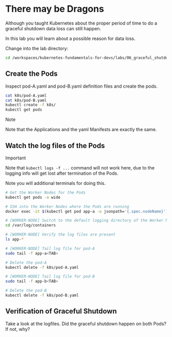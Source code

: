 # There may be Dragons

Although you taught Kubernetes about the proper period of time to do a graceful shutdown data loss can still happen.

In this lab you will learn about a possible reason for data loss.

Change into the lab directory:

```bash
cd /workspaces/kubernetes-fundamentals-for-devs/labs/06_graceful_shutdown_dragons
```

## Create the Pods

Inspect pod-A.yaml and pod-B.yaml definition files and create the pods.

```bash
cat k8s/pod-A.yaml
cat k8s/pod-B.yaml
kubectl create -f k8s/
kubectl get pods
```

> [!NOTE]
> Note that the Applications and the yaml Manifests are exactly the same.

## Watch the log files of the Pods

> [!IMPORTANT]
> Note that `kubectl logs -f ...` command will not work here, due to the logging info will get lost after termination of the Pods.
>
> Note you will additional terminals for doing this.

```bash
# Get the Worker Nodes for the Pods
kubectl get pods -o wide

# SSH into the Worker Nodes where the Pods are running
docker exec -it $(kubectl get pod app-a -o jsonpath='{.spec.nodeName}') bash

# [WORKER-NODE] Switch to the default logging directory of the Worker Node
cd /var/log/containers

# [WORKER-NODE] Verify the log files are present
ls app-*

# [WORKER-NODE] Tail log file for pod-A
sudo tail -f app-a<TAB>

# Delete the pod-A
kubectl delete -f k8s/pod-A.yaml

# [WORKER-NODE] Tail log file for pod-B
sudo tail -f app-b<TAB>

# Delete the pod-B
kubectl delete -f k8s/pod-B.yaml
```

## Verification of Graceful Shutdown

Take a look at the logfiles. Did the graceful shutdown happen on both Pods? If not, why?
